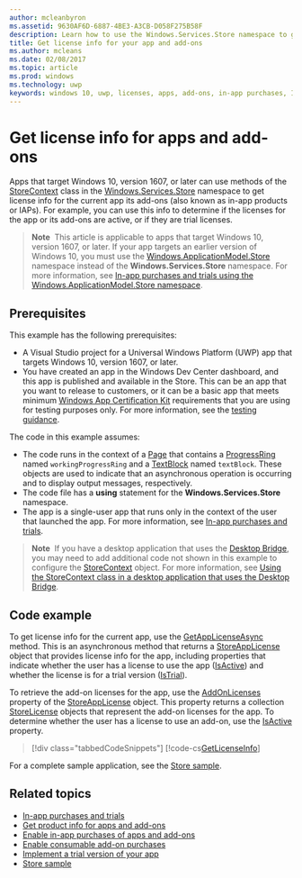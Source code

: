 ---author: mcleanbyronms.assetid: 9630AF6D-6887-4BE3-A3CB-D058F275B58Fdescription: Learn how to use the Windows.Services.Store namespace to get license info for the current app and its add-ons.title: Get license info for your app and add-onsms.author: mcleansms.date: 02/08/2017ms.topic: articlems.prod: windowsms.technology: uwpkeywords: windows 10, uwp, licenses, apps, add-ons, in-app purchases, IAPs, Windows.Services.Store---# Get license info for apps and add-onsApps that target Windows 10, version 1607, or later can use methods of the [StoreContext](https://msdn.microsoft.com/library/windows/apps/windows.services.store.storecontext.aspx) class in the [Windows.Services.Store](https://msdn.microsoft.com/library/windows/apps/windows.services.store.aspx) namespace to get license info for the current app its add-ons (also known as in-app products or IAPs). For example, you can use this info to determine if the licenses for the app or its add-ons are active, or if they are trial licenses.>**Note**&nbsp;&nbsp;This article is applicable to apps that target Windows 10, version 1607, or later. If your app targets an earlier version of Windows 10, you must use the [Windows.ApplicationModel.Store](https://msdn.microsoft.com/library/windows/apps/windows.applicationmodel.store.aspx) namespace instead of the **Windows.Services.Store** namespace. For more information, see [In-app purchases and trials using the Windows.ApplicationModel.Store namespace](in-app-purchases-and-trials-using-the-windows-applicationmodel-store-namespace.md).## PrerequisitesThis example has the following prerequisites:* A Visual Studio project for a Universal Windows Platform (UWP) app that targets Windows 10, version 1607, or later.* You have created an app in the Windows Dev Center dashboard, and this app is published and available in the Store. This can be an app that you want to release to customers, or it can be a basic app that meets minimum [Windows App Certification Kit](https://developer.microsoft.com/windows/develop/app-certification-kit) requirements that you are using for testing purposes only. For more information, see the [testing guidance](in-app-purchases-and-trials.md#testing).The code in this example assumes:* The code runs in the context of a [Page](https://msdn.microsoft.com/library/windows/apps/windows.ui.xaml.controls.page.aspx) that contains a [ProgressRing](https://msdn.microsoft.com/library/windows/apps/windows.ui.xaml.controls.progressring.aspx) named ```workingProgressRing``` and a [TextBlock](https://msdn.microsoft.com/library/windows/apps/windows.ui.xaml.controls.textblock.aspx) named ```textBlock```. These objects are used to indicate that an asynchronous operation is occurring and to display output messages, respectively.* The code file has a **using** statement for the **Windows.Services.Store** namespace.* The app is a single-user app that runs only in the context of the user that launched the app. For more information, see [In-app purchases and trials](in-app-purchases-and-trials.md#api_intro).>**Note**&nbsp;&nbsp;If you have a desktop application that uses the [Desktop Bridge](https://developer.microsoft.com/windows/bridges/desktop), you may need to add additional code not shown in this example to configure the [StoreContext](https://msdn.microsoft.com/library/windows/apps/windows.services.store.storecontext.aspx) object. For more information, see [Using the StoreContext class in a desktop application that uses the Desktop Bridge](in-app-purchases-and-trials.md#desktop).## Code exampleTo get license info for the current app, use the [GetAppLicenseAsync](https://msdn.microsoft.com/library/windows/apps/windows.services.store.storecontext.getapplicenseasync.aspx) method. This is an asynchronous method that returns a   [StoreAppLicense](https://msdn.microsoft.com/library/windows/apps/windows.services.store.storeapplicense.aspx) object that provides license info for the app, including properties that indicate whether the user has a license to use the app ([IsActive](https://msdn.microsoft.com/library/windows/apps/windows.services.store.storeapplicense.isactive.aspx)) and whether the license is for a trial version ([IsTrial](https://msdn.microsoft.com/library/windows/apps/windows.services.store.storeapplicense.istrial.aspx)).To retrieve the add-on licenses for the app, use the [AddOnLicenses](https://msdn.microsoft.com/library/windows/apps/windows.services.store.storeapplicense.addonlicenses.aspx) property of the [StoreAppLicense](https://msdn.microsoft.com/library/windows/apps/windows.services.store.storeapplicense.aspx) object. This property returns a collection [StoreLicense](https://msdn.microsoft.com/library/windows/apps/windows.services.store.storelicense.aspx) objects that represent the add-on licenses for the app. To determine whether the user has a license to use an add-on, use the [IsActive](https://msdn.microsoft.com/library/windows/apps/windows.services.store.storelicense.isactive.aspx) property.> [!div class="tabbedCodeSnippets"][!code-cs[GetLicenseInfo](./code/InAppPurchasesAndLicenses_RS1/cs/GetLicenseInfoPage.xaml.cs#GetLicenseInfo)]For a complete sample application, see the [Store sample](https://github.com/Microsoft/Windows-universal-samples/tree/master/Samples/Store).## Related topics* [In-app purchases and trials](in-app-purchases-and-trials.md)* [Get product info for apps and add-ons](get-product-info-for-apps-and-add-ons.md)* [Enable in-app purchases of apps and add-ons](enable-in-app-purchases-of-apps-and-add-ons.md)* [Enable consumable add-on purchases](enable-consumable-add-on-purchases.md)* [Implement a trial version of your app](implement-a-trial-version-of-your-app.md)* [Store sample](https://github.com/Microsoft/Windows-universal-samples/tree/master/Samples/Store)